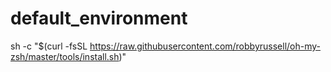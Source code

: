 # default_environment

sh -c "$(curl -fsSL https://raw.githubusercontent.com/robbyrussell/oh-my-zsh/master/tools/install.sh)"

